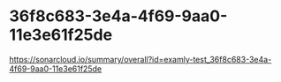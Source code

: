 # 36f8c683-3e4a-4f69-9aa0-11e3e61f25de
https://sonarcloud.io/summary/overall?id=examly-test_36f8c683-3e4a-4f69-9aa0-11e3e61f25de
